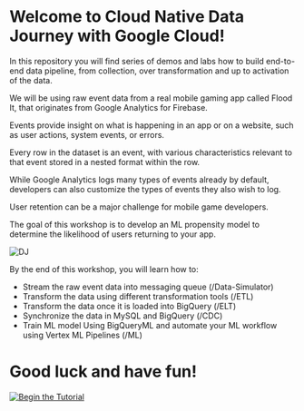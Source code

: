 # Welcome to Cloud Native Data Journey with Google Cloud!

In this repository you will find series of demos and labs how to build end-to-end data pipeline, from collection, over transformation and up to activation of the data.

We will be using raw event data from a real mobile gaming app called Flood It, that originates from Google Analytics for Firebase.

Events provide insight on what is happening in an app or on a website, such as user actions, system events, or errors. 

Every row in the dataset is an event, with various characteristics relevant to that event stored in a nested format within the row. 

While Google Analytics logs many types of events already by default, developers can also customize the types of events they also wish to log.

User retention can be a major challenge for mobile game developers.

The goal of this workshop is to develop an ML propensity model to determine the likelihood of users returning to your app.

![DJ](./rsc/architecture.png)


By the end of this workshop, you will learn how to:

- Stream the raw event data into messaging queue (/Data-Simulator)
- Transform the data using different transformation tools (/ETL)
- Transform the data once it is loaded into BigQuery (/ELT)
- Synchronize the data in MySQL and BigQuery (/CDC)
- Train ML model Using BigQueryML and automate your ML workflow using Vertex ML Pipelines (/ML)  

# Good luck and have fun! 

[![Begin the Tutorial](.journey/journey.svg)](https://shell.cloud.google.com/cloudshell/editor?cloudshell_git_repo=https://github.com/ccpintoiu/data-journey.git&cloudshell_tutorial=.journey/tutorial.neos.md&show=ide&cloudshell_workspace=~/)

